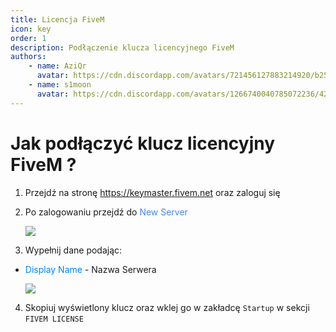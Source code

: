 ```yaml
---
title: Licencja FiveM
icon: key
order: 1
description: Podłączenie klucza licencyjnego FiveM 
authors:
    - name: AziQr
      avatar: https://cdn.discordapp.com/avatars/721456127883214920/b255ed6fe1ab955f94e58313e9edd366.webp?size=80
    - name: s1moon
      avatar: https://cdn.discordapp.com/avatars/1266740040785072236/428c90855f995e97059ed8aa229ffd04.webp?size=80
---
```


# Jak podłączyć klucz licencyjny FiveM ?

1. Przejdź na stronę https://keymaster.fivem.net oraz zaloguj się

2. Po zalogowaniu przejdź do <span style="color:rgb(67, 136, 233);">New Server</span>

   ![](../static/key1.png)
3. Wypełnij dane podając:
- <span style="color:rgb(0, 132, 255);">Display Name</span> - Nazwa Serwera

   ![](../static/key2.png)

4. Skopiuj wyświetlony klucz oraz wklej go w zakładcę `Startup` w sekcji `FIVEM LICENSE`
